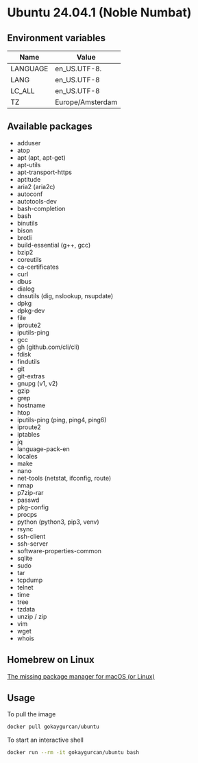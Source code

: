 # Ubuntu 24.04.1 (Noble Numbat)

## Environment variables

| Name     | Value            |
| -------- | ---------------- |
| LANGUAGE | en_US.UTF-8.     |
| LANG     | en_US.UTF-8      |
| LC_ALL   | en_US.UTF-8      |
| TZ       | Europe/Amsterdam |

## Available packages

- adduser
- atop
- apt (apt, apt-get)
- apt-utils
- apt-transport-https
- aptitude
- aria2 (aria2c)
- autoconf
- autotools-dev
- bash-completion
- bash
- binutils
- bison
- brotli
- build-essential (g++, gcc)
- bzip2
- coreutils
- ca-certificates
- curl
- dbus
- dialog
- dnsutils (dig, nslookup, nsupdate)
- dpkg
- dpkg-dev
- file
- iproute2
- iputils-ping
- gcc
- gh (github.com/cli/cli)
- fdisk
- findutils
- git
- git-extras
- gnupg (v1, v2)
- gzip
- grep
- hostname
- htop
- iputils-ping (ping, ping4, ping6)
- iproute2
- iptables
- jq
- language-pack-en
- locales
- make
- nano
- net-tools (netstat, ifconfig, route)
- nmap
- p7zip-rar
- passwd
- pkg-config
- procps
- python (python3, pip3, venv)
- rsync
- ssh-client
- ssh-server
- software-properties-common
- sqlite
- sudo
- tar
- tcpdump
- telnet
- time
- tree
- tzdata
- unzip / zip
- vim
- wget
- whois

## Homebrew on Linux

[The missing package manager for macOS (or Linux)](https://docs.brew.sh/Homebrew-on-Linux)

## Usage

To pull the image

```bash
docker pull gokaygurcan/ubuntu
```

To start an interactive shell

```bash
docker run --rm -it gokaygurcan/ubuntu bash
```
